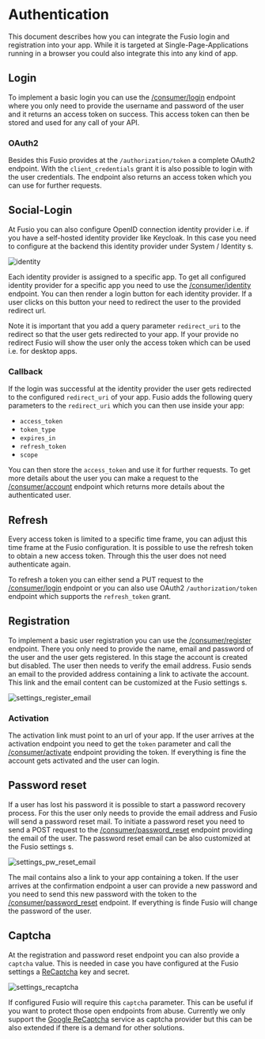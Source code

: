 
# Authentication

This document describes how you can integrate the Fusio login and registration
into your app. While it is targeted at Single-Page-Applications running in a
browser you could also integrate this into any kind of app.

## Login

To implement a basic login you can use the [/consumer/login](https://www.fusio-project.org/api/consumer#tag/account/operation/consumer.account.login)
endpoint where you only need to provide the username and password of the user and
it returns an access token on success. This access token can then be stored and used
for any call of your API.

### OAuth2

Besides this Fusio provides at the `/authorization/token` a complete OAuth2 endpoint.
With the `client_credentials` grant it is also possible to login with the user credentials.
The endpoint also returns an access token which you can use for further requests.

## Social-Login

At Fusio you can also configure OpenID connection identity provider i.e. if you
have a self-hosted identity provider like Keycloak. In this case you need to configure
at the backend this identity provider under System / Identity s.

![identity](/img/use_cases/api_product/identity.png)

Each identity provider is assigned to a specific app. To get all configured identity
provider for a specific app you need to use the [/consumer/identity](https://www.fusio-project.org/api/consumer#tag/identity/operation/consumer.identity.getAll)
endpoint. You can then render a login button for each identity provider. If a user
clicks on this button your need to redirect the user to the provided redirect url.

Note it is important that you add a query parameter `redirect_uri` to the redirect so that
the user gets redirected to your app. If your provide no redirect Fusio will show the user
only the access token which can be used i.e. for desktop apps.

### Callback

If the login was successful at the identity provider the user gets redirected to the configured
`redirect_uri` of your app. Fusio adds the following query parameters to the `redirect_uri`
which you can then use inside your app:

* `access_token`
* `token_type`
* `expires_in`
* `refresh_token`
* `scope`

You can then store the `access_token` and use it for further requests. To get more
details about the user you can make a request to the [/consumer/account](https://www.fusio-project.org/api/consumer#tag/account/operation/consumer.account.get)
endpoint which returns more details about the authenticated user.

## Refresh

Every access token is limited to a specific time frame, you can adjust this time frame
at the Fusio configuration. It is possible to use the refresh token to obtain a new access token.
Through this the user does not need authenticate again.

To refresh a token you can either send a PUT request to the [/consumer/login](http://127.0.0.1/website/fusio-project.org/public/index.php/api/consumer#tag/account/operation/consumer.account.refresh)
endpoint or you can also use OAuth2 `/authorization/token` endpoint which supports the `refresh_token`
grant.

## Registration

To implement a basic user registration you can use the [/consumer/register](http://127.0.0.1/website/fusio-project.org/public/index.php/api/consumer#tag/account/operation/consumer.account.register)
endpoint. There you only need to provide the name, email and password of the user and
the user gets registered. In this stage the account is created but disabled. The user then
needs to verify the email address. Fusio sends an email to the provided address
containing a link to activate the account. This link and the email content can be customized
at the Fusio settings s.

![settings_register_email](/img/use_cases/spa_backend/settings_register_email.png)

### Activation

The activation link must point to an url of your app. If the user arrives at the
activation endpoint you need to get the `token` parameter and call the
[/consumer/activate](https://www.fusio-project.org/api/consumer#tag/account/operation/consumer.account.activate) endpoint
providing the token. If everything is fine the account gets activated and the user
can login.

## Password reset

If a user has lost his password it is possible to start a password recovery process.
For this the user only needs to provide the email address and Fusio will send a password
reset mail. To initiate a password reset you need to send a POST request to the [/consumer/password_reset](https://www.fusio-project.org/api/consumer#tag/account/operation/consumer.account.requestPasswordReset)
endpoint providing the email of the user. The password reset email can be also customized
at the Fusio settings s.

![settings_pw_reset_email](/img/use_cases/spa_backend/settings_pw_reset_email.png)

The mail contains also a link to your app containing a token. If the user arrives at the
confirmation endpoint a user can provide a new password and you need to send this new
password with the token to the [/consumer/password_reset](https://www.fusio-project.org/api/consumer#tag/account/operation/consumer.account.executePasswordReset)
endpoint. If everything is finde Fusio will change the password of the user.

## Captcha

At the registration and password reset endpoint you can also provide a `captcha` value.
This is needed in case you have configured at the Fusio settings a [ReCaptcha](https://www.google.com/recaptcha)
key and secret.

![settings_recaptcha](/img/use_cases/spa_backend/settings_recaptcha.png)

If configured Fusio will require this `captcha` parameter. This can be useful if you want
to protect those open endpoints from abuse. Currently we only support the [Google ReCaptcha](https://www.google.com/recaptcha)
service as captcha provider but this can be also extended if there is a demand for other
solutions.
